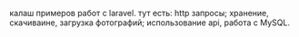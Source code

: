 калаш примеров работ с laravel. тут есть: http запросы; хранение, скачиваине, загрузка фотографий; использование api, работа с MySQL.
